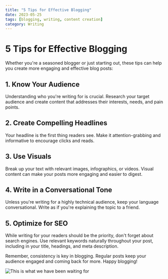 ```yaml
---
title: "5 Tips for Effective Blogging"
date: 2023-05-25
tags: [blogging, writing, content creation]
category: Writing
---
```


# 5 Tips for Effective Blogging

Whether you're a seasoned blogger or just starting out, these tips can help you create more engaging and effective blog posts:

## 1. Know Your Audience

Understanding who you're writing for is crucial. Research your target audience and create content that addresses their interests, needs, and pain points.

## 2. Create Compelling Headlines

Your headline is the first thing readers see. Make it attention-grabbing and informative to encourage clicks and reads.

## 3. Use Visuals

Break up your text with relevant images, infographics, or videos. Visual content can make your posts more engaging and easier to digest.

## 4. Write in a Conversational Tone

Unless you're writing for a highly technical audience, keep your language conversational. Write as if you're explaining the topic to a friend.

## 5. Optimize for SEO

While writing for your readers should be the priority, don't forget about search engines. Use relevant keywords naturally throughout your post, including in your title, headings, and meta description.

Remember, consistency is key in blogging. Regular posts keep your audience engaged and coming back for more. Happy blogging!


![This is what we have been waiting for](/LMS/app/blog-project/public/images/user.png)